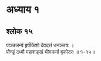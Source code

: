 # अध्याय १

## श्लोक १५

पाञ्चजन्यं हृषीकेशो देवदत्तं धनञ्जयः ।<br>पौण्ड्रं दध्मौ महाशङ्खं भीमकर्मा वृकोदरः ॥ १-१५॥<br><br>

